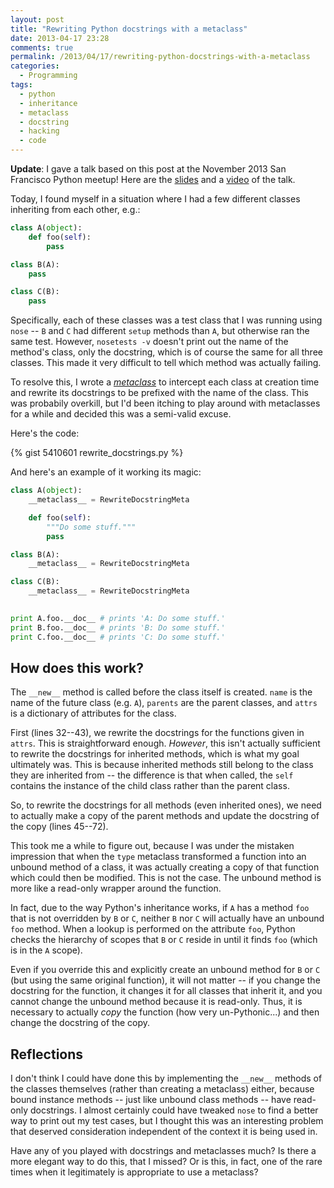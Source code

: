```yaml
---
layout: post
title: "Rewriting Python docstrings with a metaclass"
date: 2013-04-17 23:28
comments: true
permalink: /2013/04/17/rewriting-python-docstrings-with-a-metaclass
categories: 
  - Programming
tags:
  - python
  - inheritance
  - metaclass
  - docstring
  - hacking
  - code
---
```


**Update**: I gave a talk based on this post at the November 2013 San
 Francisco Python meetup! Here are the
 [slides](http://jhamrick.github.io/sfpython-2013/index.html?transition=none)
 and a [video](https://www.youtube.com/watch?v=ZrUIRSVv1gw) of the
 talk.

Today, I found myself in a situation where I had a few different
classes inheriting from each other, e.g.:

```python Inheritance structure
class A(object):
    def foo(self):
	    pass

class B(A):
    pass

class C(B):
    pass
```

Specifically, each of these classes was a test class that I was
running using `nose` -- `B` and `C` had different `setup` methods than
`A`, but otherwise ran the same test. However, `nosetests -v` doesn't
print out the name of the method's class, only the docstring, which is
of course the same for all three classes. This made it very difficult
to tell which method was actually failing.

To resolve this, I wrote a
[*metaclass*](http://stackoverflow.com/questions/100003/what-is-a-metaclass-in-python)
to intercept each class at creation time and rewrite its docstrings to
be prefixed with the name of the class. This was probabily overkill,
but I'd been itching to play around with metaclasses for a while and
decided this was a semi-valid excuse.

<!-- more -->

Here's the code:

{% gist 5410601 rewrite_docstrings.py %}

And here's an example of it working its magic:

```python Magic docstring rewriting!
class A(object):
    __metaclass__ = RewriteDocstringMeta

    def foo(self):
        """Do some stuff."""
        pass

class B(A):
    __metaclass__ = RewriteDocstringMeta

class C(B):
    __metaclass__ = RewriteDocstringMeta
        

print A.foo.__doc__ # prints 'A: Do some stuff.'
print B.foo.__doc__ # prints 'B: Do some stuff.'
print C.foo.__doc__ # prints 'C: Do some stuff.'
```

## How does this work?

The `__new__` method is called before the class itself is
created. `name` is the name of the future class (e.g. `A`), `parents`
are the parent classes, and `attrs` is a dictionary of attributes for
the class.

First (lines 32--43), we rewrite the docstrings for the functions given
in `attrs`. This is straightforward enough.  *However*, this isn't
actually sufficient to rewrite the docstrings for inherited methods,
which is what my goal ultimately was. This is because inherited
methods still belong to the class they are inherited from -- the
difference is that when called, the `self` contains the instance of
the child class rather than the parent class.

So, to rewrite the docstrings for all methods (even inherited ones),
we need to actually make a copy of the parent methods and update the
docstring of the copy (lines 45--72).

This took me a while to figure out, because I was under the mistaken
impression that when the `type` metaclass transformed a function into
an unbound method of a class, it was actually creating a copy of that
function which could then be modified. This is not the case. The
unbound method is more like a read-only wrapper around the
function.

In fact, due to the way Python's inheritance works, if `A`
has a method `foo` that is not overridden by `B` or `C`, neither `B`
nor `C` will actually have an unbound `foo` method. When a lookup is
performed on the attribute `foo`, Python checks the hierarchy of
scopes that `B` or `C` reside in until it finds `foo` (which is in the
`A` scope).

Even if you override this and explicitly create an unbound method for
`B` or `C` (but using the same original function), it will not matter
-- if you change the docstring for the function, it changes it for all
classes that inherit it, and you cannot change the unbound method
because it is read-only. Thus, it is necessary to actually *copy* the
function (how very un-Pythonic...) and then change the docstring of
the copy.

## Reflections

I don't think I could have done this by implementing the `__new__`
methods of the classes themselves (rather than creating a metaclass)
either, because bound instance methods -- just like unbound class
methods -- have read-only docstrings. I almost certainly could have
tweaked `nose` to find a better way to print out my test cases, but I
thought this was an interesting problem that deserved consideration
independent of the context it is being used in.

Have any of you played with docstrings and metaclasses much? Is there
a more elegant way to do this, that I missed? Or is this, in fact, one
of the rare times when it legitimately is appropriate to use a
metaclass?
